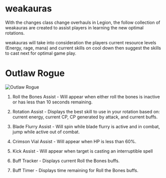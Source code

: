 # weakauras
With the changes class change overhauls in Legion, the follow collection of weakauras are created to assist players in learning the new optimal rotations.

weakauras will take into consideration the players current resource levels (Energy, rage, mana) and current skills on cool down then suggest the skills to cast next for optimal game play.

# Outlaw Rogue

![Outlaw Rogue](http://i.imgur.com/9MmStkJ.png)

1. Roll the Bones Assist - Will appear when either roll the bones is inactive or has less than 10 seconds remaining.

2. Rotation Assist - Displays the best skill to use in your rotation based on: current energy, current CP, CP generated by attack, and current buffs.

3. Blade Flurry Assist - Will spin while blade flurry is active and in combat, jump while active out of combat.

4. Crimson Vial Assist - Will appear when HP is less than 60%.

5. Kick Assist - Will appear when target is casting an interruptible spell

6. Buff Tracker - Displays current Roll the Bones buffs.

7. Buff Timer - Displays time remaining for Roll the Bones buffs.
